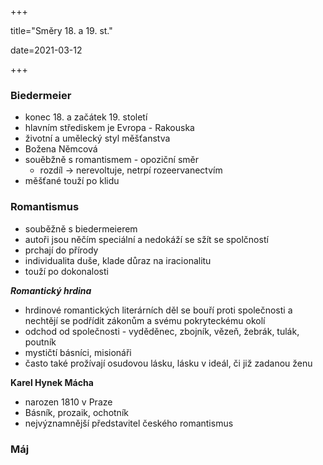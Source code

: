 +++

title="Směry 18. a 19. st."

date=2021-03-12

+++

### Biedermeier

- konec 18. a začátek 19. století
- hlavním střediskem je Evropa - Rakouska
- životní a umělecký styl měšťanstva
- Božena Němcová
- souěbžně s romantismem - opoziční směr
  - rozdíl $\to$ nerevoltuje, netrpí rozeervanectvím
- měšťané touží po klidu

### Romantismus

- souběžně s biedermeierem
- autoři jsou něčím speciální a nedokáží se sžít se spolčností
- prchají do přírody
- individualita duše, klade důraz na iracionalitu
- touží po dokonalosti

***Romantický hrdina***

- hrdinové romantických literárních děl se bouří proti společnosti a nechtějí se podřídit zákonům a svému pokryteckému okolí
- odchod od společnosti - vyděděnec, zbojník, vězeň, žebrák, tulák, poutník
- mystičtí básníci, misionáři
- často také prožívají osudovou lásku, lásku v ideál, či již zadanou ženu

**Karel Hynek Mácha**

- narozen 1810 v Praze
- Básník, prozaik, ochotník
- nejvýznamnější představitel českého romantismus



### Máj


